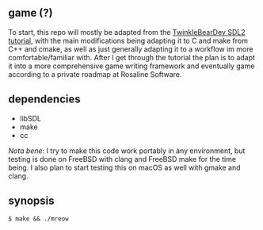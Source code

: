 ## game (?)

To start, this repo will mostly be adapted from the [TwinkleBearDev SDL2
tutorial](https://www.willusher.io/pages/sdl2), with the main
modifications being adapting it to C and make from C++ and cmake, as
well as just generally adapting it to a workflow im more
comfortable/familiar with. After I get through the tutorial the plan is
to adapt it into a more comprehensive game writing framework and
eventually game according to a private roadmap at Rosaline Software.

## dependencies
- libSDL
- make
- cc

*Nota bene*: I try to make this code work portably in any environment,
but testing is done on FreeBSD with clang and FreeBSD make for the time
being. I also plan to start testing this on macOS as well with gmake and
clang.

## synopsis
`$ make && ./mreow`
